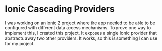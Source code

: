 Ionic Cascading Providers
=========================

I was working on an Ionic 2 project where the app needed to be able to be configured with different data access mechanisms. To prove one way to implement this, I created this project. It exposes a single Ionic provider that abstracts away two other providers. It works, so this is something I can use for my project.